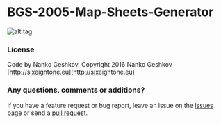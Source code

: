 # BGS-2005-Map-Sheets-Generator

![alt tag](http://sixeightone.eu/wp-content/uploads/2016/06/bgs2005-interface.png)

### License

Code by Nanko Geshkov. Copyright 2016 Nanko Geshkov [http://sixeightone.eu](http://sixeightone.eu)

### Any questions, comments or additions?

If you have a feature request or bug report, leave an issue on the [issues page](https://github.com/Nanich87/BGS-2005-Map-Sheets-Generator/issues) or send a [pull request](https://github.com/Nanich87/BGS-2005-Map-Sheets-Generator/pulls).
